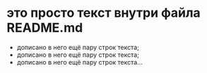 # это просто текст внутри файла README.md
- дописано в него ещё пару строк текста;
- дописано в него ещё пару строк текста;
- дописано в него ещё пару строк текста...